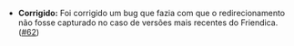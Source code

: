 * **Corrigido:** Foi corrigido um bug que fazia com que o redirecionamento não fosse capturado no caso de versões mais recentes do Friendica. ([#62](https://github.com/rugk/mastodon-simplified-federation/issues/62))